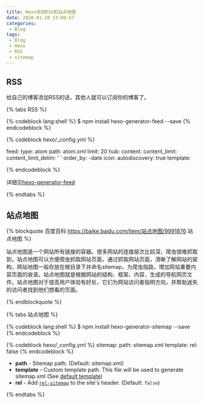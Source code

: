 ```yaml
---
title: Hexo添加RSS和站点地图
date: 2020-01-20 13:08:57
categories:
 - Blog
tags:
 - Blog
 - Hexo
 - RSS
 - sitemap
---
```

<!-- more -->

## RSS

给自己的博客添加RSS的话，其他人就可以订阅你的博客了。

{% tabs RSS %}

<!-- tab 安装 -->
{% codeblock lang:shell %}
$ npm install hexo-generator-feed --save
{% endcodeblock %}
<!-- endtab -->

<!-- tab 配置 -->

{% codeblock hexo/_config.yml %}

feed:
  type: atom
  path: atom.xml
  limit: 20
  hub:
  content:
  content_limit: 
  content_limit_delim: ' '
  order_by: -date
  icon: 
  autodiscovery: true
  template:

{% endcodeblock %}

详细见[hexo-generator-feed](https://github.com/hexojs/hexo-generator-feed)

<!-- endtab -->

{% endtabs %}



## 站点地图

{% blockquote 百度百科 https://baike.baidu.com/item/站点地图/9991876 站点地图 %}

站点地图是一个网站所有链接的容器。很多网站的连接层次比较深，爬虫很难抓取到，站点地图可以方便爬虫抓取网站页面，通过抓取网站页面，清晰了解网站的架构，网站地图一般存放在根目录下并命名sitemap，为爬虫指路，增加网站重要内容页面的收录。站点地图就是根据网站的结构、框架、内容，生成的导航网页文件。站点地图对于提高用户体验有好处，它们为网站访问者指明方向，并帮助迷失的访问者找到他们想看的页面。

{% endblockquote %}

{% tabs 站点地图 %}

<!-- tab 安装 -->

{% codeblock lang:shell %}
$ npm install hexo-generator-sitemap --save
{% endcodeblock %}

<!-- endtab -->

<!-- tab 配置 -->

{% codeblock hexo/_config.yml %}
sitemap:
    path: sitemap.xml
    template:
    rel: false
{% endcodeblock %}

- **path** - Sitemap path. (Default: sitemap.xml)
- **template** - Custom template path. This file will be used to generate sitemap.xml (See [default template](https://github.com/hexojs/hexo-generator-sitemap/blob/master/sitemap.xml))
- **rel** - Add [`rel-sitemap`](http://microformats.org/wiki/rel-sitemap) to the site's header. (Default: `false`)

<!-- endtab -->

{% endtabs %}